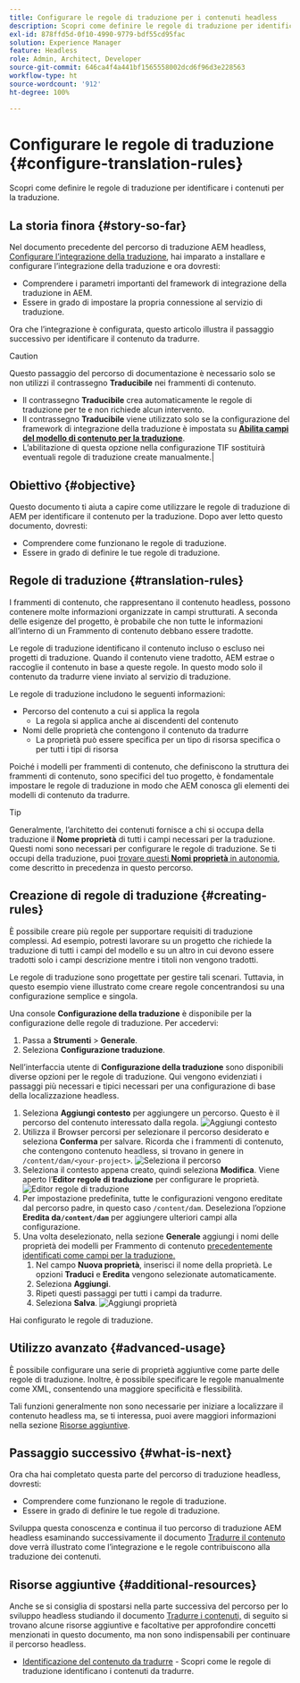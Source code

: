 ```yaml
---
title: Configurare le regole di traduzione per i contenuti headless
description: Scopri come definire le regole di traduzione per identificare i contenuti per la traduzione.
exl-id: 878ffd5d-0f10-4990-9779-bdf55cd95fac
solution: Experience Manager
feature: Headless
role: Admin, Architect, Developer
source-git-commit: 646ca4f4a441bf1565558002dcd6f96d3e228563
workflow-type: ht
source-wordcount: '912'
ht-degree: 100%

---
```


# Configurare le regole di traduzione {#configure-translation-rules}

Scopri come definire le regole di traduzione per identificare i contenuti per la traduzione.

## La storia finora {#story-so-far}

Nel documento precedente del percorso di traduzione AEM headless, [Configurare l’integrazione della traduzione](configure-connector.md), hai imparato a installare e configurare l’integrazione della traduzione e ora dovresti:

* Comprendere i parametri importanti del framework di integrazione della traduzione in AEM.
* Essere in grado di impostare la propria connessione al servizio di traduzione.

Ora che l’integrazione è configurata, questo articolo illustra il passaggio successivo per identificare il contenuto da tradurre.

>[!CAUTION]
>
>Questo passaggio del percorso di documentazione è necessario solo se non utilizzi il contrassegno **Traducibile** nei frammenti di contenuto.
>
>* Il contrassegno **Traducibile** crea automaticamente le regole di traduzione per te e non richiede alcun intervento.
>* Il contrassegno **Traducibile** viene utilizzato solo se la configurazione del framework di integrazione della traduzione è impostata su **[Abilita campi del modello di contenuto per la traduzione](/help/sites-cloud/administering/translation/integration-framework.md)**.
>* L’abilitazione di questa opzione nella configurazione TIF sostituirà eventuali regole di traduzione create manualmente.|

## Obiettivo {#objective}

Questo documento ti aiuta a capire come utilizzare le regole di traduzione di AEM per identificare il contenuto per la traduzione. Dopo aver letto questo documento, dovresti:

* Comprendere come funzionano le regole di traduzione.
* Essere in grado di definire le tue regole di traduzione.

## Regole di traduzione {#translation-rules}

I frammenti di contenuto, che rappresentano il contenuto headless, possono contenere molte informazioni organizzate in campi strutturati. A seconda delle esigenze del progetto, è probabile che non tutte le informazioni all’interno di un Frammento di contenuto debbano essere tradotte.

Le regole di traduzione identificano il contenuto incluso o escluso nei progetti di traduzione. Quando il contenuto viene tradotto, AEM estrae o raccoglie il contenuto in base a queste regole. In questo modo solo il contenuto da tradurre viene inviato al servizio di traduzione.

Le regole di traduzione includono le seguenti informazioni:

* Percorso del contenuto a cui si applica la regola
   * La regola si applica anche ai discendenti del contenuto
* Nomi delle proprietà che contengono il contenuto da tradurre
   * La proprietà può essere specifica per un tipo di risorsa specifica o per tutti i tipi di risorsa

Poiché i modelli per frammenti di contenuto, che definiscono la struttura dei frammenti di contenuto, sono specifici del tuo progetto, è fondamentale impostare le regole di traduzione in modo che AEM conosca gli elementi dei modelli di contenuto da tradurre.

>[!TIP]
>
>Generalmente, l’architetto dei contenuti fornisce a chi si occupa della traduzione il **Nome proprietà** di tutti i campi necessari per la traduzione. Questi nomi sono necessari per configurare le regole di traduzione. Se ti occupi della traduzione, puoi [trovare questi **Nomi proprietà** in autonomia](getting-started.md#content-modlels), come descritto in precedenza in questo percorso.

## Creazione di regole di traduzione {#creating-rules}

È possibile creare più regole per supportare requisiti di traduzione complessi. Ad esempio, potresti lavorare su un progetto che richiede la traduzione di tutti i campi del modello e su un altro in cui devono essere tradotti solo i campi descrizione mentre i titoli non vengono tradotti.

Le regole di traduzione sono progettate per gestire tali scenari. Tuttavia, in questo esempio viene illustrato come creare regole concentrandosi su una configurazione semplice e singola.

Una console **Configurazione della traduzione** è disponibile per la configurazione delle regole di traduzione. Per accedervi:

1. Passa a **Strumenti** > **Generale**.
1. Seleziona **Configurazione traduzione**.

Nell’interfaccia utente di **Configurazione della traduzione** sono disponibili diverse opzioni per le regole di traduzione. Qui vengono evidenziati i passaggi più necessari e tipici necessari per una configurazione di base della localizzazione headless.

1. Seleziona **Aggiungi contesto** per aggiungere un percorso. Questo è il percorso del contenuto interessato dalla regola.
   ![Aggiungi contesto](assets/add-translation-context.png)
1. Utilizza il Browser percorsi per selezionare il percorso desiderato e seleziona **Conferma** per salvare. Ricorda che i frammenti di contenuto, che contengono contenuto headless, si trovano in genere in `/content/dam/<your-project>`.
   ![Seleziona il percorso](assets/select-context.png)
1. Seleziona il contesto appena creato, quindi seleziona **Modifica**. Viene aperto l’**Editor regole di traduzione** per configurare le proprietà.
   ![Editor regole di traduzione](assets/translation-rules-editor.png)
1. Per impostazione predefinita, tutte le configurazioni vengono ereditate dal percorso padre, in questo caso `/content/dam`. Deseleziona l’opzione **Eredita da`/content/dam`** per aggiungere ulteriori campi alla configurazione.
1. Una volta deselezionato, nella sezione **Generale** aggiungi i nomi delle proprietà dei modelli per Frammento di contenuto [precedentemente identificati come campi per la traduzione.](getting-started.md#content-models)
   1. Nel campo **Nuova proprietà**, inserisci il nome della proprietà. Le opzioni **Traduci** e **Eredita** vengono selezionate automaticamente.
   1. Seleziona **Aggiungi**.
   1. Ripeti questi passaggi per tutti i campi da tradurre.
   1. Seleziona **Salva**.
      ![Aggiungi proprietà](assets/add-property.png)

Hai configurato le regole di traduzione.

## Utilizzo avanzato {#advanced-usage}

È possibile configurare una serie di proprietà aggiuntive come parte delle regole di traduzione. Inoltre, è possibile specificare le regole manualmente come XML, consentendo una maggiore specificità e flessibilità.

Tali funzioni generalmente non sono necessarie per iniziare a localizzare il contenuto headless ma, se ti interessa, puoi avere maggiori informazioni nella sezione [Risorse aggiuntive](#additional-resources).

## Passaggio successivo {#what-is-next}

Ora cha hai completato questa parte del percorso di traduzione headless, dovresti:

* Comprendere come funzionano le regole di traduzione.
* Essere in grado di definire le tue regole di traduzione.

Sviluppa questa conoscenza e continua il tuo percorso di traduzione AEM headless esaminando successivamente il documento [Tradurre il contenuto](translate-content.md) dove verrà illustrato come l’integrazione e le regole contribuiscono alla traduzione dei contenuti.

## Risorse aggiuntive {#additional-resources}

Anche se si consiglia di spostarsi nella parte successiva del percorso per lo sviluppo headless studiando il documento [Tradurre i contenuti,](translate-content.md) di seguito si trovano alcune risorse aggiuntive e facoltative per approfondire concetti menzionati in questo documento, ma non sono indispensabili per continuare il percorso headless.

* [Identificazione del contenuto da tradurre](/help/sites-cloud/administering/translation/rules.md) - Scopri come le regole di traduzione identificano i contenuti da tradurre.
